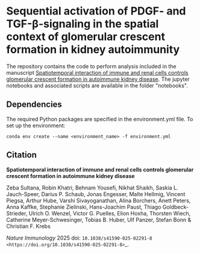 # Sequential activation of PDGF- and TGF-β-signaling in the spatial context of glomerular crescent formation in kidney autoimmunity

The repository contains the code to perform analysis included in the manuscript [Spatiotemporal interaction of immune and renal cells controls glomerular crescent formation in autoimmune kidney disease](https://www.nature.com/articles/s41590-025-02291-8). The jupyter notebooks and associated scripts are available in the folder "notebooks".

## Dependencies
The required Python packages are specified in the environment.yml file. To set up the environment:

```conda env create --name <environment_name> -f environment.yml```

Citation
--------

**Spatiotemporal interaction of immune and renal cells controls glomerular crescent formation in autoimmune kidney disease**

   Zeba Sultana, Robin Khatri, Behnam Yousefi, Nikhat Shaikh, Saskia L. Jauch-Speer, Darius P. Schaub, Jonas Engesser, Malte Hellmig, Vincent Piegsa, Arthur Hube, Varshi Sivayoganathan, Alina Borchers, Anett Peters, Anna Kaffke, Stephanie Zielinski, Hans-Joachim Paust, Thiago Goldbeck-Strieder, Ulrich O. Wenzel, Victor G. Puelles, Elion Hoxha, Thorsten Wiech, Catherine Meyer-Schwesinger, Tobias B. Huber, Ulf Panzer, Stefan Bonn & Christian F. Krebs

   *Nature Immunology* 2025  doi: `10.1038/s41590-025-02291-8 <https://doi.org/10.1038/s41590-025-02291-8>`_.

